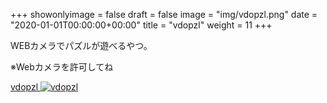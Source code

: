 +++
showonlyimage = false
draft = false
image = "img/vdopzl.png"
date = "2020-01-01T00:00:00+00:00"
title = "vdopzl"
weight = 11
+++

WEBカメラでパズルが遊べるやつ。

<!--more-->

※Webカメラを許可してね


[vdopzl
![vdopzl][1]
](https://xiidec.appspot.com/vdopzl.html)


[1]: /img/vdopzl.png